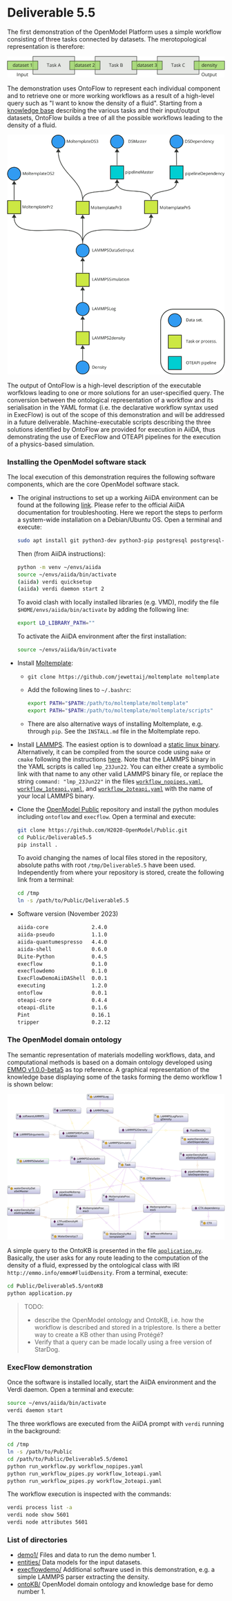 # Deliverable 5.5
The first demonstration of the OpenModel Platform uses a simple workflow consisting of three tasks connected by datasets. The merotopological representation is therefore:

![Merotopological representation of workflow 1.](../images/demo1_merotopology.png)

The demonstration uses OntoFlow to represent each individual component and to retrieve one or more working workflows as a result of a high-level query such as "I want to know the density of a fluid". Starting from a [knowledge base](./ontoKB/individuals.ttl) describing the various tasks and their input/output datasets, OntoFlow builds a tree of all the possible workflows leading to the density of a fluid.

![Possible workflows leading to the density of a fluid.](../images/ontoflow_demo2.png)

The output of OntoFlow is a high-level description of the executable worfklows leading to one or more solutions for an user-specified query. The conversion between the ontological representation of a workflow and its serialisation in the YAML format (i.e. the declarative workflow syntax used in ExecFlow) is out of the scope of this demonstration and will be addressed in a future deliverable. Machine-executable scripts describing the three solutions identified by OntoFlow are provided for execution in AiiDA, thus demonstrating the use of ExecFlow and OTEAPI pipelines for the execution of a physics-based simulation.

### Installing the OpenModel software stack

The local execution of this demonstration requires the following software components, which are the core OpenModel software stack.

* The original instructions to set up a working AiiDA environment can be found at the following [link](https://aiida.readthedocs.io/projects/aiida-core/en/latest/intro/get_started.html). Please refer to the official AiiDA documentation for troubleshooting. Here we report  the steps to perform a system-wide installation on a Debian/Ubuntu OS. Open a terminal and execute:

  ```bash
  sudo apt install git python3-dev python3-pip postgresql postgresql-server-dev-all postgresql-client rabbitmq-server
  ```

  Then (from AiiDA instructions):

  ```bash
  python -m venv ~/envs/aiida
  source ~/envs/aiida/bin/activate
  (aiida) verdi quicksetup
  (aiida) verdi daemon start 2
  ```

  To avoid clash with locally installed libraries (e.g. VMD), modify the file `$HOME/envs/aiida/bin/activate` by adding the following line:

  ```bash
  export LD_LIBRARY_PATH=""
  ```

  To activate the AiiDA environment after the first installation:

  ```bash
  source ~/envs/aiida/bin/activate
  ```

* Install [Moltemplate](http://www.moltemplate.org/download.html):

  * `git clone https://github.com/jewettaij/moltemplate moltemplate `

  * Add the following lines to `~/.bashrc`:

    ```bash
    export PATH="$PATH:/path/to/moltemplate/moltemplate"
    export PATH="$PATH:/path/to/moltemplate/moltemplate/scripts"
    ```

  * There are also alternative ways of installing Moltemplate, e.g. through `pip`. See the `INSTALL.md` file in the Moltemplate repo.

* Install [LAMMPS](https://lammps.org).
  The easiest option is to download a [static linux binary](https://download.lammps.org/static/). Alternatively, it can be compiled from the source code using `make` or `cmake` following the instructions [here](https://docs.lammps.org/Install.html). Note that the LAMMPS binary in the YAML scripts is called `lmp_23Jun22`. You can either create a symbolic link with that name to any other valid LAMMPS binary file, or replace the string `command: "lmp_23Jun22"` in the files [`workflow_nopipes.yaml`](./demo1/workflow_nopipes.yaml), [`workflow_1oteapi.yaml`](./demo1/workflow_1oteapi.yaml), and [`workflow_2oteapi.yaml`](./demo1/workflow_2oteapi.yaml) with the name of your local LAMMPS binary.


* Clone the [OpenModel Public](https://github.com/H2020-OpenModel/Public) repository and install the python modules including `ontoflow` and `execflow`. Open a terminal and execute:
  ```bash
  git clone https://github.com/H2020-OpenModel/Public.git
  cd Public/Deliverable5.5
  pip install .
  ```
  To avoid changing the names of local files stored in the repository, absolute paths with root `/tmp/Deliverable5.5` have been used. Independently from where your repository is stored, create the following link from a terminal:

  ```bash
  cd /tmp
  ln -s /path/to/Public/Deliverable5.5
  ```

* Software version (November 2023)
  ```bash
  aiida-core              2.4.0
  aiida-pseudo            1.1.0
  aiida-quantumespresso   4.4.0
  aiida-shell             0.6.0
  DLite-Python            0.4.5
  execflow                0.1.0
  execflowdemo            0.1.0
  ExecFlowDemoAiiDAShell  0.0.1
  executing               1.2.0
  ontoflow                0.0.1
  oteapi-core             0.4.4
  oteapi-dlite            0.1.6
  Pint                    0.16.1
  tripper                 0.2.12
  ```


### The OpenModel domain ontology

The semantic representation of materials modelling workflows, data, and computational methods is based on a domain ontology developed using [EMMO v1.0.0-beta5](https://github.com/emmo-repo/EMMO/tree/1.0.0-beta5) as top reference. A graphical representation of the knowledge base displaying some of the tasks forming the demo workflow 1 is shown below:

![Graphical representation of the Knowledge Base.](../images/knowledgebase1.png)

A simple query to the OntoKB is presented in the file [`application.py`](./ontoKB/application.py). Basically, the user asks for any route leading to the computation of the density of a fluid, expressed by the ontological class with IRI `http://emmo.info/emmo#FluidDensity`. From a terminal, execute:

```bash
cd Public/Deliverable5.5/ontoKB 
python application.py
```

> TODO: 
>
> * describe the OpenModel ontology and OntoKB, i.e. how the workflow is described and stored in a triplestore. Is there a better way to create a KB other than using Protégé?
> * Verify that a query can be made locally using a free version of StarDog.

### ExecFlow demonstration

Once the software is installed locally, start the AiiDA environment and the Verdi daemon. Open a terminal and execute:

```bash
source ~/envs/aiida/bin/activate
verdi daemon start
```

The three workflows are executed from the AiiDA prompt with `verdi` running in the background:

```bash
cd /tmp
ln -s /path/to/Public
cd /path/to/Public/Deliverable5.5/demo1
python run_workflow.py workflow_nopipes.yaml
python run_workflow_pipes.py workflow_1oteapi.yaml
python run_workflow_pipes.py workflow_2oteapi.yaml
```

The workflow execution is inspected with the commands:

```bash
verdi process list -a
verdi node show 5601
verdi node attributes 5601
```

### List of directories

* [demo1/](./demo1) Files and data to run the demo number 1.
* [entities/](./entities) Data models for the input datasets.
* [execflowdemo/](./execflowdemo) Additional software used in this demonstration, e.g. a simple LAMMPS parser extracting the density.
* [ontoKB/](./ontoKB) OpenModel domain ontology and knowledge base for demo number 1.


